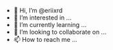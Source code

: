 - 👋 Hi, I’m @eriixrd
- 👀 I’m interested in ...
- 🌱 I’m currently learning ...
- 💞️ I’m looking to collaborate on ...
- 📫 How to reach me ...

<!---
eriixrd/eriixrd is a ✨ special ✨ repository because its `README.md` (this file) appears on your GitHub profile.
You can click the Preview link to take a look at your changes.
--->

